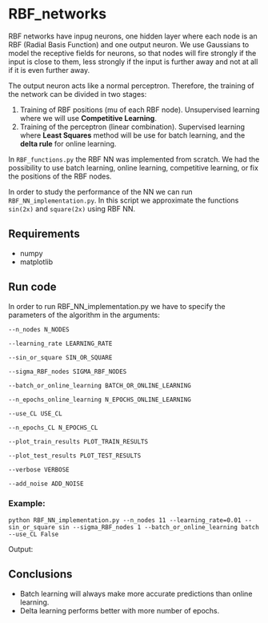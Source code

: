 # RBF_networks

RBF networks have inpug neurons, one hidden layer where each node is an RBF (Radial Basis Function) and one output neuron. We use Gaussians to model the receptive fields for neurons, so that nodes will fire strongly if the input is close to them, less strongly if the input is further away and not at all if it is even further away.  

The output neuron acts like a normal perceptron. Therefore, the training of the network can be divided in two stages: 
1. Training of RBF positions (mu of each RBF node). Unsupervised learning where we will use <b>Competitive Learning</b>. 
2. Training of the perceptron (linear combination). Supervised learning where <b>Least Squares</b> method will be use for batch learning, and the <b>delta rule</b> for online learning. 

In `RBF_functions.py` the RBF NN was implemented from scratch. We had the possibility to use batch learning, online learning, competitive learning, or fix the positions of the RBF nodes. 

In order to study the performance of the NN we can run `RBF_NN_implementation.py`. In this script we approximate the functions `sin(2x)` and `square(2x)` using RBF NN. 

## Requirements
- numpy
- matplotlib 

## Run code 
In order to run RBF_NN_implementation.py we have to specify the parameters of the algorithm in the arguments:

  `--n_nodes N_NODES`
  
  `--learning_rate LEARNING_RATE`
  
  `--sin_or_square SIN_OR_SQUARE`
  
  `--sigma_RBF_nodes SIGMA_RBF_NODES`
  
  `--batch_or_online_learning BATCH_OR_ONLINE_LEARNING`
  
  `--n_epochs_online_learning N_EPOCHS_ONLINE_LEARNING`
  
  `--use_CL USE_CL`
  
  `--n_epochs_CL N_EPOCHS_CL`
  
  `--plot_train_results PLOT_TRAIN_RESULTS`
  
  `--plot_test_results PLOT_TEST_RESULTS`
  
  `--verbose VERBOSE`
  
  `--add_noise ADD_NOISE`

### Example: 
`python RBF_NN_implementation.py --n_nodes 11 --learning_rate=0.01 --sin_or_square sin --sigma_RBF_nodes 1 --batch_or_online_learning batch --use_CL False`

Output:

## Conclusions
- Batch learning will always make more accurate predictions than online learning.
- Delta learning performs better with more number of epochs.


